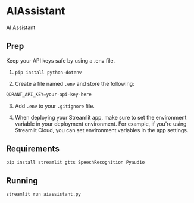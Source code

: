 # AIAssistant
AI Assistant

## Prep

Keep your API keys safe by using a .env file.

1. `pip install python-dotenv`

2. Create a file named `.env` and store the following:

```python
QDRANT_API_KEY=your-api-key-here
```
3. Add `.env` to your `.gitignore` file.

4. When deploying your Streamlit app, make sure to set the environment variable in your deployment environment. For example, if you're using Streamlit Cloud, you can set environment variables in the app settings.
## Requirements

`pip install streamlit gtts SpeechRecognition Pyaudio`



## Running

`streamlit run aiassistant.py`


